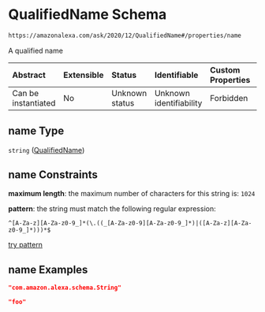 # QualifiedName Schema

```txt
https://amazonalexa.com/ask/2020/12/QualifiedName#/properties/name
```

A qualified name

| Abstract            | Extensible | Status         | Identifiable            | Custom Properties | Additional Properties | Access Restrictions | Defined In                                                                             |
| :------------------ | :--------- | :------------- | :---------------------- | :---------------- | :-------------------- | :------------------ | :------------------------------------------------------------------------------------- |
| Can be instantiated | No         | Unknown status | Unknown identifiability | Forbidden         | Allowed               | none                | [ActionDeclaration.json*](../../schemas/ActionDeclaration.json "open original schema") |

## name Type

`string` ([QualifiedName](actiondeclaration-properties-qualifiedname.md))

## name Constraints

**maximum length**: the maximum number of characters for this string is: `1024`

**pattern**: the string must match the following regular expression: 

```regexp
^[A-Za-z][A-Za-z0-9_]*(\.((_[A-Za-z0-9][A-Za-z0-9_]*)|([A-Za-z][A-Za-z0-9_]*)))*$
```

[try pattern](https://regexr.com/?expression=%5E%5BA-Za-z%5D%5BA-Za-z0-9\_%5D\*\(%5C.\(\(\_%5BA-Za-z0-9%5D%5BA-Za-z0-9\_%5D\*\)%7C\(%5BA-Za-z%5D%5BA-Za-z0-9\_%5D\*\)\)\)\*%24 "try regular expression with regexr.com")

## name Examples

```json
"com.amazon.alexa.schema.String"
```

```json
"foo"
```
